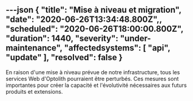 ---json
{
  "title": "Mise à niveau et migration",
  "date": "2020-06-26T13:34:48.800Z",,
  "scheduled": "2020-06-26T18:00:00.800Z",
  "duration": 1440,
  "severity": "under-maintenance",
  "affectedsystems": [
    "api",
    "update"
  ],
  "resolved": false
}
---
En raison d'une mise à niveau prévue de notre infrastructure, tous les services Web d'Optolith pourraient être perturbés. Ces mesures sont importantes pour créer la capacité et l'évolutivité nécessaires aux futurs produits et extensions.

<!--- language code: fr -->
